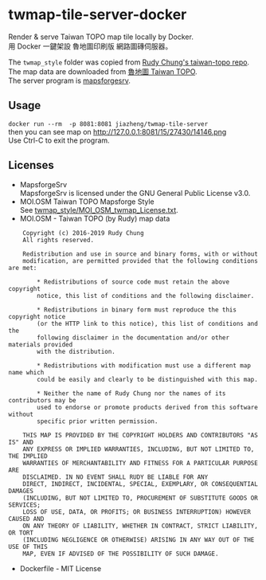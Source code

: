 # twmap-tile-server-docker
Render &amp; serve Taiwan TOPO map tile locally by Docker.  
用 Docker 一鍵架設 魯地圖印刷版 網路圖磚伺服器。

The `twmap_style` folder was copied from [Rudy Chung's taiwan-topo repo](https://github.com/alpha-rudy/taiwan-topo/tree/master/styles/twmap_style).  
The map data are downloaded from [魯地圖 Taiwan TOPO](https://rudy.outdoors.tw/).  
The server program is [mapsforgesrv](https://github.com/telemaxx/mapsforgesrv).

## Usage
`docker run --rm  -p 8081:8081 jiazheng/twmap-tile-server`  
then you can see map on http://127.0.0.1:8081/15/27430/14146.png  
Use Ctrl-C to exit the program.

## Licenses
- MapsforgeSrv  
MapsforgeSrv is licensed under the GNU General Public License v3.0. 
- MOI.OSM Taiwan TOPO Mapsforge Style  
See [twmap_style/MOI_OSM_twmap_License.txt](twmap_style/MOI_OSM_twmap_License.txt).
- MOI.OSM - Taiwan TOPO (by Rudy) map data  
```
    Copyright (c) 2016-2019 Rudy Chung
    All rights reserved.

    Redistribution and use in source and binary forms, with or without
    modification, are permitted provided that the following conditions are met:

        * Redistributions of source code must retain the above copyright
        notice, this list of conditions and the following disclaimer.

        * Redistributions in binary form must reproduce the this copyright notice
        (or the HTTP link to this notice), this list of conditions and the
        following disclaimer in the documentation and/or other materials provided
        with the distribution.

        * Redistributions with modification must use a different map name which
        could be easily and clearly to be distinguished with this map.

        * Neither the name of Rudy Chung nor the names of its contributors may be
        used to endorse or promote products derived from this software without 
        specific prior written permission.

    THIS MAP IS PROVIDED BY THE COPYRIGHT HOLDERS AND CONTRIBUTORS "AS IS" AND
    ANY EXPRESS OR IMPLIED WARRANTIES, INCLUDING, BUT NOT LIMITED TO, THE IMPLIED
    WARRANTIES OF MERCHANTABILITY AND FITNESS FOR A PARTICULAR PURPOSE ARE
    DISCLAIMED. IN NO EVENT SHALL RUDY BE LIABLE FOR ANY
    DIRECT, INDIRECT, INCIDENTAL, SPECIAL, EXEMPLARY, OR CONSEQUENTIAL DAMAGES
    (INCLUDING, BUT NOT LIMITED TO, PROCUREMENT OF SUBSTITUTE GOODS OR SERVICES;
    LOSS OF USE, DATA, OR PROFITS; OR BUSINESS INTERRUPTION) HOWEVER CAUSED AND
    ON ANY THEORY OF LIABILITY, WHETHER IN CONTRACT, STRICT LIABILITY, OR TORT
    (INCLUDING NEGLIGENCE OR OTHERWISE) ARISING IN ANY WAY OUT OF THE USE OF THIS
    MAP, EVEN IF ADVISED OF THE POSSIBILITY OF SUCH DAMAGE.
```
- Dockerfile - MIT License
